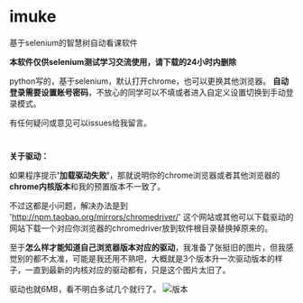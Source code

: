 # imuke
基于selenium的智慧树自动看课软件

<b>本软件仅供selenium测试学习交流使用，请下载的24小时内删除</b>

python写的，基于selenium，默认打开chrome，也可以更换其他浏览器。
<b>自动登录需要设置账号密码</b>，不放心的同学可以不填或者进入自定义设置切换到手动登录模式。

有任何疑问或意见可以issues给我留言。

# 

<b>关于驱动：</b>

如果程序提示<b>'加载驱动失败'</b>，那就说明你的chrome浏览器或者其他浏览器的<b>chrome内核版本</b>和我的预置版本不一致了。

不过这都是小问题，解决办法是到 'http://npm.taobao.org/mirrors/chromedriver/' 这个网站或其他可以下载驱动的网站下载一个对应你浏览器的chromedriver放到软件根目录替换掉原来的。

至于<b>怎么样才能知道自己浏览器版本对应的驱动</b>，我准备了张挺旧的图片，但我感觉别的都不太准，可能是我还用不熟吧，大概就是3个版本升一次驱动版本的样子，一直到最新的内核对应的驱动都有，只是这个图片太旧了。

驱动也就6MB，看不明白多试几个就行了。
![版本](https://user-images.githubusercontent.com/33678058/46445414-63a5a280-c7a9-11e8-9b0d-a6183444b2f7.png)
